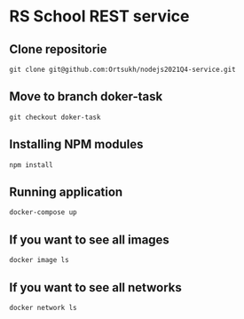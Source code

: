 # RS School REST service

## Clone repositorie
```
git clone git@github.com:Ortsukh/nodejs2021Q4-service.git
```
## Move to branch doker-task
```
git checkout doker-task
```
## Installing NPM modules

```
npm install
```

## Running application

```
docker-compose up       
```
## If you want to see all images 

```
docker image ls       
```
## If you want to see all networks
```
docker network ls           
```

